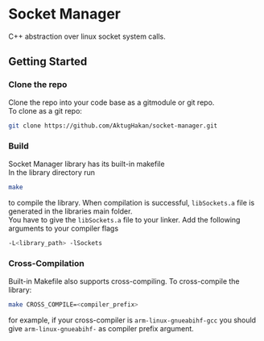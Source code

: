 # Socket Manager
C++ abstraction over linux socket system calls.

## Getting Started
### Clone the repo
Clone the repo into your code base as a gitmodule or git repo.  
To clone as a git repo:
```bash
git clone https://github.com/AktugHakan/socket-manager.git

```
### Build
Socket Manager library has its built-in makefile  
In the library directory run
```bash
make
```
to compile the library. When compilation is successful, ```libSockets.a``` file is generated in the libraries main folder.  
You have to give the ```libSockets.a``` file to your linker. Add the following arguments to your compiler flags
```bash
-L<library_path> -lSockets
```

### Cross-Compilation
Built-in Makefile also supports cross-compiling. To cross-compile the library:
```bash
make CROSS_COMPILE=<compiler_prefix>
```
for example, if your cross-compiler is ```arm-linux-gnueabihf-gcc``` you should give ```arm-linux-gnueabihf-``` as compiler prefix argument.